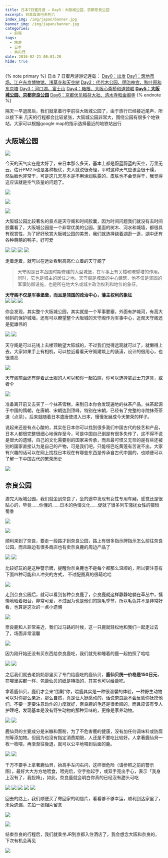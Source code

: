 ```yaml
---
title: 日本7日蜜月游 – Day5：大阪城公园、京都奈良公园
excerpt: 日本自由行系列六
index_img: /img/japan/banner.jpg
banner_img: /img/japan/banner.jpg
categories:
  - 前端
tags:
  - 旅游
  - 日本
  - 自由行
date: 2016-02-21 00:01:20
hide: true
---
```


{% note primary %}
日本 7 日蜜月游游记连载：
<a href="https://www.mrfangge.com/2016/02/09/japan-7th-honeymoon-day0-departure/">Day0：出发</a>
<a href="https://www.mrfangge.com/2016/02/11/japans-7-day-honeymoon-day1-tsukiji-edo-tokyo-museum-sensoji-temple-and-sky-tree/">Day1：筑地市场、江户东京博物馆、浅草寺和天空树</a>
<a href="https://www.mrfangge.com/2016/02/16/japans-7-day-honeymoon-day2-yoyogi-park-meiji-shrine-tokyo-tower-and-akiba-hara/">Day2：代代木公园、明治神宫、秋叶原和东京塔</a>
<a href="https://www.mrfangge.com/2016/02/18/japan-7th-honeymoon-day3-lake-kawaguchi-mount-fuji/">Day3：河口湖、富士山</a>
<a href="https://www.mrfangge.com/2016/02/20/japan-on-the-7th-honeymoon-day4-hakone-yumoto-osaka-shinsaibashi-and-dotombori/">Day4：箱根、大阪心斋桥和道顿崛</a>
<a href="https://www.mrfangge.com/2016/02/21/japan-7th-honeymoon-day5-osaka-castle-park-kyoto-nara-park/"><strong>Day5：大阪城公园、京都奈良公园</strong></a>
<a href="https://www.mrfangge.com/2016/02/23/japan-7th-honeymoon-day6-kyoto-fushimi-inari-shrine-kiyomizu-temple-and-temple-of-the-golden-pavilion/">Day6：京都伏见稻荷大社、清水寺和金阁寺</a>
{% endnote %}
<p>隔天一早退房后，我们就拿着行李前往大阪城公园了，由于旅行已经接近尾声，所以接下来 几天的行程都会比较紧张，大阪城公园非常大，围绕公园有很多个地铁站，大家可以根据google map的指示选择最近的地铁站出行</p>

<h2 id="大阪城公园"><a href="#大阪城公园" class="headerlink" title="大阪城公园"></a>大阪城公园</h2>
<p>
               <img src="/img/japan/IMG_6716.jpg" >
</p>
<p>今天的天气实在是太好了，来日本那么多天，基本上都是蔚蓝蔚蓝的天空，万里无云，估计PM2.5也是各种极优，夫人就说很奇怪，平时这种天气应该会很干燥，然后脸也非常干，可是这几天基本是不用涂润肤露的，皮肤也不会觉得干，我觉得这应该就是空气质量的问题了。</p>
<p>
               <img src="/img/japan/IMG_6725.jpg" >
</p>
<p>
               <img src="/img/japan/IMG_6726.jpg" >
</p>
<p>
               <img src="/img/japan/IMG_6727.jpg" >
</p>
<p>大阪城公园比较著名的景点是天守阁和时间胶囊，因为时间问题我们就没有去时间胶囊看了，大阪城公园是一个非常优美的公园，里面的树木、河水和城墙，都很具有观赏性，为了好好欣赏大阪城公园的美景，我们就选择绕着湖逛一逛，湖中还有各种萌萌的鸭子，好可爱</p>
<p>
               <img src="/img/japan/IMG_6740.jpg" >
               <img src="/img/japan/IMG_6745.jpg" >
               <img src="/img/japan/IMG_6753.jpg" >
               <img src="/img/japan/IMG_7577.jpg" >
</p>
<p>走着走着，就可以在远处看到高高伫立着的天守阁了</p>
<blockquote>
               <p>天守阁是日本战国时期修建的大型城堡，在军事上有关楼和瞭望塔的作用。同时，它也是城主的居住之地。天守阁是城堡的中心建筑，他不仅是坚固的军事防御设施，也是所在地大名或城主政治权利和地位的象征。</p></blockquote>
               <p><strong>天守阁不仅是军事堡垒，而且是领国的政治中心，藩主权利的象征</strong>
                              <br>
                              <img src="/img/japan/IMG_6765.jpg" >
                              <img src="/img/japan/IMG_6773.jpg" >
                              <img src="/img/japan/IMG_6776.jpg" >
               </p>

<p>你会发现，其实整个大阪城公园，其实就是一个军事要塞，外面有护城河，有高大倾斜的保护城墙，还有可以瞭望整个大阪城的天守阁作为军事中心，近观天守阁还是挺雄伟的</p>
<p>
               <img src="/img/japan/IMG_6791.jpg" >
               <img src="/img/japan/IMG_6797.jpg" >
</p>
<p>天守阁是可以花钱上去楼顶眺望大阪城的，不过我们觉得远观就可以了，就懒得上去，大家如果手上有相机，可以拉近看看天守阁建筑上的装潢，设计的很用心，也很漂亮</p>
<p>
               <img src="/img/japan/IMG_6800.jpg" >
</p>
<p>天守阁前面还有穿着武士服的人可以和你一起拍照，你可以选择拿武士刀道具，或者伞</p>
<p>
               <img src="/img/japan/IMG_6801.jpg" >
</p>
<p>准备离开前又去买了一个抹茶雪糕，来到日本你会发现遍地的抹茶产品，抹茶起源于中国的隋朝，在唐朝、宋朝达到顶峰，特别在宋朝，已经有了完整的寺院抹茶茶道（点茶）。后来就随着日本遣唐使进入日本，慢慢发展成今天繁荣的样子。</p>
<p>说起来还是有点心酸的，其实在日本你可以找到很多我们中国古代的技艺和产品，日本人都很完整很细心地保存至今，可是中国自己倒是有很多失传了，这不得不说是很大的遗憾，自己的文化需要别的国家来传承，而且最可恨又无奈的是有些还被别的国家直接认为是自己的产物，可是我们吧，只能哑巴吃黄莲有苦说不出，大家有兴趣的话可以在网上找找日本现在有哪些东西是传承自古代中国的，也顺便可以了解一下中国古代的繁荣历史</p>
<p>
               <img src="/img/japan/IMG_6804.jpg" >
</p>

<h2 id="奈良公园"><a href="#奈良公园" class="headerlink" title="奈良公园"></a>奈良公园</h2>
<p>游完大阪城公园，我们就坐到奈良了，坐的途中发现有女性专用车厢，感觉还是很贴心的，毕竟……你懂的……日本的色情文化……促就了很多列车骚扰女性的猥琐蜀黍</p>
<p>
               <img src="/img/japan/IMG_6812.jpg" >
</p>
<p>
               <img src="/img/japan/IMG_6814.jpg" >
</p>
<p>顺利来到了奈良，要走一段路才到奈良公园，路上有很多指示牌指示怎么前往奈良公园，而且路边有很多商店也有卖奈良鹿的周边产品了</p>
<p>
               <img src="/img/japan/IMG_6821.jpg" >
               <img src="/img/japan/IMG_6823.jpg" >
</p>
<p>比较好玩的是这种警示牌，提醒你奈良鹿也不是每个都那么温顺的，所以要注意有下面四种可能和人冲突的方式， 不过配图真的很萌哈哈</p>
<p>
               <img src="/img/japan/IMG_6832.jpg" >
</p>
<p>走到奈良公园后，就可以看到各种奈良鹿了，奈良鹿就这样静静地躺在草丛中，慵懒地晒着阳台，非常可爱，不过因为也是他们的换毛季节，所以毛色并不是非常好看，也算是这次的一点小遗憾</p>
<p>
               <img src="/img/japan/IMG_6834.jpg" >
</p>
<p>奈良鹿和人非常亲近，我们过马路的时候，这一只鹿就轻松地和我们一起走过去了，场面非常温馨</p>
<p>
               <img src="/img/japan/IMG_6839.jpg" >
</p>
<p>因为刚开始还没有买东西给奈良鹿吃，我们就先和睡着的鹿一起拍照了哈哈</p>
<p>
               <img src="/img/japan/IMG_6842.jpg" >
               <img src="/img/japan/IMG_6849.jpg" >
</p>
<p>之后我们就去老奶奶那里买了专门给鹿吃的鹿仙贝，<strong>鹿仙贝统一价格是150日元</strong>，在哪里买都一样，包鹿仙贝的纸是特指的，其实也可以给鹿吃。</p>
<p>拿着鹿仙贝，鹿们才会来“围剿”你，喂鹿其实是一种很温馨的体验，一种野生动物可以对你那么亲近，那么自然，真是让人挺感动的，话说奈良鹿不会反感你抚摸他们，不要一定要注意动作的力度就好，奈良鹿的毛还是很柔顺的，而且应该有专人护理吧，发现基本是没有野生动物的那种异味的，更像是家养动物。</p>
<p>
               <img src="/img/japan/IMG_6856.jpg" >
               <img src="/img/japan/IMG_6872.jpg" >
</p>
<p>鹿仙貝的主要成分是米糠和面粉，为了不危害鹿的健康，沒有加任何调味料或防腐剂等添加物。但因为也沒有指定消费期限，人还是不要吃比较好。人拿著鹿仙貝一枚一枚喂，再渐渐往後退，就可以公平地喂到后面的鹿。</p>
<p>
               <img src="/img/japan/IMG_6877.jpg" >
               <img src="/img/japan/IMG_6879.jpg" >
</p>
<p>千万不要手上拿著鹿仙貝，抬高手左闪右闪，这样很危险（请参照之前的警示图）。最好大大方方地喂食，喂完后，空手抬起手，或双手亮出手心，表示「我身上沒有了，我投降」，如此，奈良鹿就会明白你真的已经沒有甜头可吃</p>
<p>
               <img src="/img/japan/IMG_2477.jpg" >
               <img src="/img/japan/IMG_6889.jpg" >
               <img src="/img/japan/IMG_6905.jpg" >
               <img src="/img/japan/IMG_6916.jpg" >
               <img src="/img/japan/IMG_6922.jpg" >
</p>
<p>回去的路上，我们顺便买了寄回家的明信片，看看够不够幸运，顺利到达家里了，未免遗漏，先拍一张相片留念</p>
<p>
               <img src="/img/japan/IMG_7705.jpg" >
</p>
<p>
               <img src="/img/japan/IMG_6932-1.jpg" >
</p>
<p>结束奈良的行程后，我们就乘坐JR到京都入住酒店了，我会想念大阪和奈良的，下次有机会再见</p>
<p>
               <img src="/img/japan/IMG_6937.jpg" >
</p>